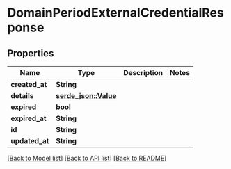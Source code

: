 # DomainPeriodExternalCredentialResponse

## Properties

Name | Type | Description | Notes
------------ | ------------- | ------------- | -------------
**created_at** | **String** |  |
**details** | [**serde_json::Value**](.md) |  |
**expired** | **bool** |  |
**expired_at** | **String** |  |
**id** | **String** |  |
**updated_at** | **String** |  |

[[Back to Model list]](../README.md#documentation-for-models) [[Back to API list]](../README.md#documentation-for-api-endpoints) [[Back to README]](../README.md)
